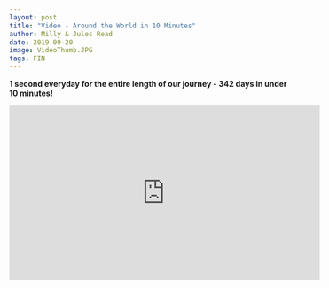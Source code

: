 ```yaml
---
layout: post
title: "Video - Around the World in 10 Minutes"
author: Milly & Jules Read
date: 2019-09-20
image: VideoThumb.JPG
tags: FIN
---
```


**1 second everyday for the entire length of our journey - 342 days in under 10 minutes!**

<iframe width="560" height="315" src="https://www.youtube.com/embed/BXYUjKbFHdI" frameborder="0" allow="accelerometer; autoplay; encrypted-media; gyroscope; picture-in-picture" allowfullscreen></iframe>
